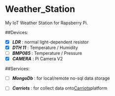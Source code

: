 # Weather_Station

My IoT Weather Station for Rapsberry Pi.


##Devices:
- [x] _**LDR**_ : normal light-dependent resistor
- [x] _**DTH 11**_ : Temperature / Humidity
- [ ] _**BMP085**_ : Temperature / Pressure
- [x] _**CAMERA**_ : Pi Camera V2

##Services:
- [ ] _**MongoDb**_ : for local/remote no-sql data storage
- [ ] _**Carriots**_ : for collect data onto[Carriots](http://www.carriots.com)platform


